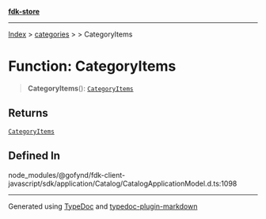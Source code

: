 [**fdk-store**](../../../README.md)
***

[Index](../../../API.md) > [categories](../../README.md) > [<internal>](../README.md) > CategoryItems

# Function: CategoryItems

> **CategoryItems**(): [`CategoryItems`](../type-aliases/type-alias.CategoryItems.md)

## Returns

[`CategoryItems`](../type-aliases/type-alias.CategoryItems.md)

## Defined In

node\_modules/@gofynd/fdk-client-javascript/sdk/application/Catalog/CatalogApplicationModel.d.ts:1098

***
Generated using [TypeDoc](https://typedoc.org/) and [typedoc-plugin-markdown](https://www.npmjs.com/package/typedoc-plugin-markdown)
